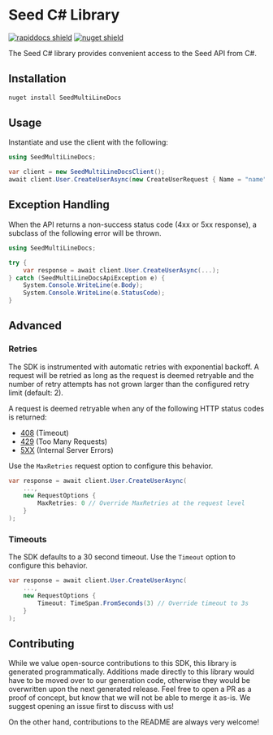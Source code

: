 # Seed C# Library

[![rapiddocs shield](https://img.shields.io/badge/%F0%9F%8C%BF-Built%20with%20Rapiddocs-brightgreen)](https://buildwithrapiddocs.com?utm_source=github&utm_medium=github&utm_campaign=readme&utm_source=Seed%2FC%23)
[![nuget shield](https://img.shields.io/nuget/v/SeedMultiLineDocs)](https://nuget.org/packages/SeedMultiLineDocs)

The Seed C# library provides convenient access to the Seed API from C#.

## Installation

```sh
nuget install SeedMultiLineDocs
```

## Usage

Instantiate and use the client with the following:

```csharp
using SeedMultiLineDocs;

var client = new SeedMultiLineDocsClient();
await client.User.CreateUserAsync(new CreateUserRequest { Name = "name", Age = 1 });
```

## Exception Handling

When the API returns a non-success status code (4xx or 5xx response), a subclass of the following error
will be thrown.

```csharp
using SeedMultiLineDocs;

try {
    var response = await client.User.CreateUserAsync(...);
} catch (SeedMultiLineDocsApiException e) {
    System.Console.WriteLine(e.Body);
    System.Console.WriteLine(e.StatusCode);
}
```

## Advanced

### Retries

The SDK is instrumented with automatic retries with exponential backoff. A request will be retried as long
as the request is deemed retryable and the number of retry attempts has not grown larger than the configured
retry limit (default: 2).

A request is deemed retryable when any of the following HTTP status codes is returned:

- [408](https://developer.mozilla.org/en-US/docs/Web/HTTP/Status/408) (Timeout)
- [429](https://developer.mozilla.org/en-US/docs/Web/HTTP/Status/429) (Too Many Requests)
- [5XX](https://developer.mozilla.org/en-US/docs/Web/HTTP/Status/500) (Internal Server Errors)

Use the `MaxRetries` request option to configure this behavior.

```csharp
var response = await client.User.CreateUserAsync(
    ...,
    new RequestOptions {
        MaxRetries: 0 // Override MaxRetries at the request level
    }
);
```

### Timeouts

The SDK defaults to a 30 second timeout. Use the `Timeout` option to configure this behavior.

```csharp
var response = await client.User.CreateUserAsync(
    ...,
    new RequestOptions {
        Timeout: TimeSpan.FromSeconds(3) // Override timeout to 3s
    }
);
```

## Contributing

While we value open-source contributions to this SDK, this library is generated programmatically.
Additions made directly to this library would have to be moved over to our generation code,
otherwise they would be overwritten upon the next generated release. Feel free to open a PR as
a proof of concept, but know that we will not be able to merge it as-is. We suggest opening
an issue first to discuss with us!

On the other hand, contributions to the README are always very welcome!
